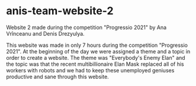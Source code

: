# anis-team-website-2

Website 2 made during the competition "Progressio 2021" by Ana Vrînceanu and Denis Drezyulya.

This website was made in only 7 hours during the competition "Progressio 2021". At the beginning of the day we were assigned a theme and a topic in order to create a website. The theme was "Everybody's Enemy Elan" and the topic was that the recent multibillionaire Elan Mask replaced all of his workers with robots and we had to keep these unemployed geniuses productive and sane through this website.
